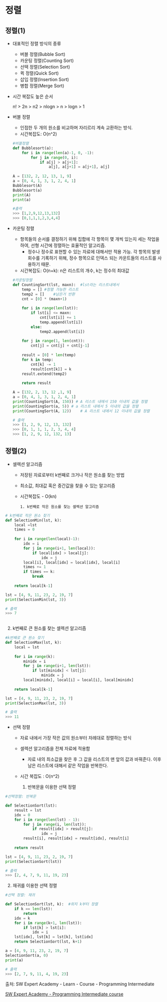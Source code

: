 # 정렬

## 정렬(1)

- 대표적인 정렬 방식의 종류

  - 버블 정렬(Bubble Sort)
  - 카운팅 정렬(Counting Sort)
  - 선택 정렬(Selection Sort)
  - 퀵 정렬(Quick Sort)
  - 삽입 정렬(Insertion Sort)
  - 병합 정렬(Merge Sort)

- 시간 복잡도 높은 순서

  n! > 2n > n2 > nlogn > n > logn > 1



- 버블 정렬

  - 인접한 두 개의 원소를 비교하며 자리르리 계속 교환하는 방식.
  - 시간복잡도: O(n^2)

  ```python
  #버블정렬
  def Bubblesort(a):
      for i in range(len(a)-1, 0, -1):
          for j in range(0, i):
              if a[j] > a[j+1]:
                  a[j], a[j+1] = a[j+1], a[j]
                  
  A = [132, 2, 12, 13, 1, 9]
  a = [0, 4, 1, 3, 1, 2, 4, 1]
  Bubblesort(A)
  Bubblesort(a)
  print(A)
  print(a)
  
  #출력
  >>> [1,2,9,12,13,132]
  >>> [0,1,1,1,2,3,4,4]
  ```

  

- 카운팅 정렬

  - 항목들의 순서를 결정하기 위해 집합에 각 항목이 몇 개씩 있는지 세는 작업을 하여, 선형 시간에 정렬하는 효율적인 알고리즘.
    - 정수나 정수로 표현할 수 있는 자료에 대해서만 적용 가능. 각 항목의 발생 회수를 기록하기 위해, 정수 항목으로 인덱스 되는 카운트들의 리스트를 사용하기 때문.
  - 시간복잡도: O(n+k): n은 리스트의 개수, k는 정수의 최대값

  ```python
  #카운팅정렬
  def CountingSort(lst, maxn):	#lst라는 리스트내에서
      temp = []	#정렬 가능한 리스트
      temp2 = []	#남은거 반환
      cnt = [0] * (maxn+1)
      
      for i in range(len(lst)):
          if lst[i] <= maxn:
              cnt[lst[i]] += 1
              temp.append(lst[i])
          else:
              temp2.append(lst[i])
              
      for j in range(1, len(cnt)):
          cnt[j] = cnt[j] + cnt[j-1]
          
      result = [0] * len(temp)
      for k in temp:
          cnt[k] -= 1
          result[cnt[k]] = k
      result.extend(temp2)
      
      return result
  
  A = [132, 2, 13, 12 ,1, 9]
  a = [0, 4, 1, 3, 1, 2, 4, 1]
  print(CountingSort(A, 150)) # A 리스트 내에서 150 이내의 값을 정렬
  print(CountingSort(a, 5))	# a 리스트 내에서 5 이내의 값을 정렬
  print(CountingSort(A, 12))	# A 리스트 내에서 12 이내의 값을 정렬
  
  # 출력
  >>> [1, 2, 9, 12, 13, 132]
  >>> [0, 1, 1, 1, 2, 3, 4, 4]
  >>> [1, 2, 9, 12, 132, 13]
  
  
  ```




## 정렬(2)

- 셀렉션 알고리즘
  - 저장된 자료로부터 k번째로 크거나 작은 원소를 찾는 방법
  - 최소값, 최대값 혹은 중간값을 찾을 수 있는 알고리즘
  - 시간복잡도 - O(kn)



		1. k번째로 작은 원소를 찾는 셀렉션 알고리즘

```python
# k번째로 작은 원소 찾기
def SelectionMin(lst, k):
    local =lst
    times = 0
    
    for i in range(len(local)-1):
        idx = i
        for j in range(i+1, len(local)):
            if local[idx] > local[j]:
                idx = j
        local[i], local[idx] = local[idx], local[i]
        times += 1
        if times == k:
            break
            
   	return local[k-1]

lst = [4, 9, 11, 23, 2, 19, 7]
print(SelectionMin(lst, 3))

# 출력
>>> 7
    
```



2. k번째로 큰 원소를 찾는 셀렉션 알고리즘

```python
#k번째로 큰 원소 찾기
def SelectionMax(lst, k):
    local = lst
    
    for i in range(k):
        minidx = i
        for j in range(i+1, len(lst)):
            if lst[minidx] < lst[j]:
                minidx = j
        local[minidx], local[i] = local[i], local[minidx]
    
    return local[k-1]

lst = [4, 9, 11, 23, 2, 19, 7]
print(SelectionMax(lst, 3))  

# 출력
>>> 11
```



- 선택 정렬
  - 자료 내에서 가장 작은 값의 원소부터 차례대로 정렬하는 방식
  - 셀렉션 알고리즘을 전체 자료에 적용함
    - 자료 내의 최소값을 찾은 후 그 값을 리스트의 맨 앞의 값과 바꿔준다. 이후 남은 리스트에 대해서 같은 작업을 반복한다.
  - 시간 복잡도 : O(n^2)



	1. 반복문을 이용한 선택 정렬

```python
#선택정렬: 반복문

def SelectionSort(lst):
    result = lst
    idx = 0
    for i in range(len(lst) - 1):
        for j in range(i, len(lst)):
            if result[idx] > result[j]:
                idx = j
        result[i], result[idx] = result[idx], result[i]
    
    return result

lst = [4, 9, 11, 23, 2, 19, 7]
print(SelectionSort(lst))

# 출력
>>> [2, 4, 7, 9, 11, 19, 23]
```



2. 재귀를 이용한 선택 정렬

```python
#선택 정렬: 재귀

def SelectionSort(lst, k):	#위치 k부터 정렬
    if k == len(lst):
        return
    idx = k
    for i in range(k+1, len(lst)):
        if lst[k] > lst[i]:
            idx = i
    lst[idx], lst[k] = lst[k], lst[idx]
    return SelectionSort(lst, k+1)

a = [4, 9, 11, 23, 2, 19, 7]
SelectionSort(a, 0)
print(a)

# 출력
>>> [2, 7, 9, 11, 4, 19, 23]

```







출처: SW Expert Academy - Learn - Course - Programming Intermediate

[SW Expert Academy - Programming Intermediate course](https://swexpertacademy.com/main/learn/course/subjectList.do?courseId=AVuPDN86AAXw5UW6)